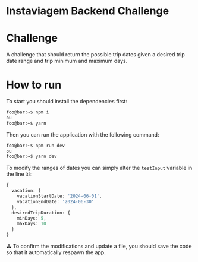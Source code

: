 # Instaviagem Backend Challenge

# Challenge

A challenge that should return the possible trip dates given a desired trip date range and trip minimum and maximum days.

# How to run

To start you should install the dependencies first:

```zsh
foo@bar:~$ npm i
ou
foo@bar:~$ yarn
```

Then you can run the application with the following command:

```zsh
foo@bar:~$ npm run dev
ou
foo@bar:~$ yarn dev
```

To modify the ranges of dates you can simply alter the `testInput` variable in the line `33`:

```typescript
{
  vacation: {
    vacationStartDate: '2024-06-01',
    vacationEndDate: '2024-06-30'
  },
  desiredTripDuration: {
    minDays: 5,
    maxDays: 10
  }
}
```

:warning: To confirm the modifications and update a file, you should save the code so that it automatically respawn the app.

